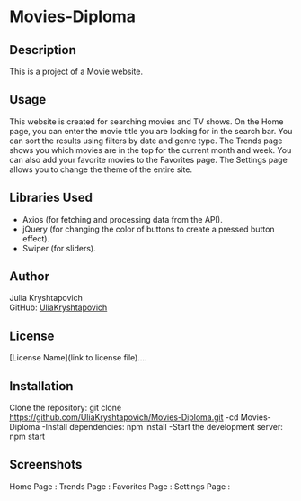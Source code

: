 # Movies-Diploma

## Description
This is a project of a Movie website.

## Usage
This website is created for searching movies and TV shows. On the Home page, you can enter the movie title you are looking for in the search bar. You can sort the results using filters by date and genre type. The Trends page shows you which movies are in the top for the current month and week. You can also add your favorite movies to the Favorites page. The Settings page allows you to change the theme of the entire site.

## Libraries Used
- Axios (for fetching and processing data from the API).
- jQuery (for changing the color of buttons to create a pressed button effect).
- Swiper (for sliders).

## Author 
Julia Kryshtapovich  
GitHub: [UliaKryshtapovich](https://github.com/UliaKryshtapovich)

## License
[License Name](link to license file)....

## Installation
Clone the repository:
git clone https://github.com/UliaKryshtapovich/Movies-Diploma.git
-cd Movies-Diploma
-Install dependencies: npm install
-Start the development server: npm start

## Screenshots

Home Page : 
Trends Page :
Favorites Page :
Settings Page :